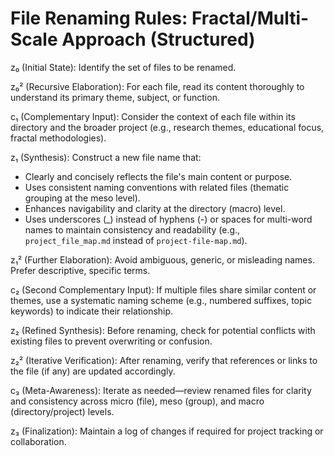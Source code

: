 # File Renaming Rules: Fractal/Multi-Scale Approach (Structured)

z₀ (Initial State): Identify the set of files to be renamed.

z₀² (Recursive Elaboration): For each file, read its content thoroughly to understand its primary theme, subject, or function.

c₁ (Complementary Input): Consider the context of each file within its directory and the broader project (e.g., research themes, educational focus, fractal methodologies).

z₁ (Synthesis): Construct a new file name that:
  - Clearly and concisely reflects the file's main content or purpose.
  - Uses consistent naming conventions with related files (thematic grouping at the meso level).
  - Enhances navigability and clarity at the directory (macro) level.
  - Uses underscores (_) instead of hyphens (-) or spaces for multi-word names to maintain consistency and readability (e.g., `project_file_map.md` instead of `project-file-map.md`).

z₁² (Further Elaboration): Avoid ambiguous, generic, or misleading names. Prefer descriptive, specific terms.

c₂ (Second Complementary Input): If multiple files share similar content or themes, use a systematic naming scheme (e.g., numbered suffixes, topic keywords) to indicate their relationship.

z₂ (Refined Synthesis): Before renaming, check for potential conflicts with existing files to prevent overwriting or confusion.

z₂² (Iterative Verification): After renaming, verify that references or links to the file (if any) are updated accordingly.

c₃ (Meta-Awareness): Iterate as needed—review renamed files for clarity and consistency across micro (file), meso (group), and macro (directory/project) levels.

z₃ (Finalization): Maintain a log of changes if required for project tracking or collaboration.
